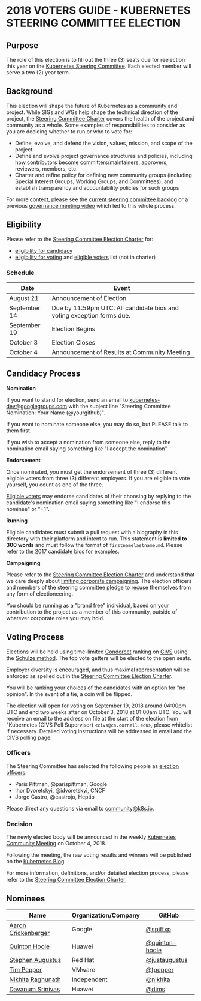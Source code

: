 # 2018 VOTERS GUIDE - KUBERNETES STEERING COMMITTEE ELECTION

## Purpose

The role of this election is to fill out the three (3) seats due for
reelection this year on the [Kubernetes Steering Committee]. Each elected
member will serve a two (2) year term.

## Background

This election will shape the future of Kubernetes as a community and project.
While SIGs and WGs help shape the technical direction of the project, the
[Steering Committee Charter] covers the health of the project and community
as a whole. Some examples of responsibilities to consider as you are deciding
whether to run or who to vote for:

- Define, evolve, and defend the vision, values, mission, and scope of the
  project.
- Define and evolve project governance structures and policies, including how
  contributors become committers/maintainers, approvers, reviewers, members,
  etc.
- Charter and refine policy for defining new community groups (including
  Special Interest Groups, Working Groups, and Committees), and establish
  transparency and accountability policies for such groups

For more context, please see the [current steering committee backlog] or a
previous [governance meeting video] which led to this whole process.

## Eligibility

Please refer to the [Steering Committee Election Charter] for:

- [eligibility for candidacy]
- [eligibility for voting] and [eligible voters] list (not in charter)

### Schedule

| Date         | Event                    |
| ------------ | ------------------------ |
| August 21    | Announcement of Election |
| September 14 | Due by 11:59pm UTC: All candidate bios and voting exception forms due. |
| September 19 | Election Begins |
| October 3    | Election Closes |
| October 4    | Announcement of Results at Community Meeting |

## Candidacy Process

**Nomination**

If you want to stand for election, send an email to kubernetes-dev@googlegroups.com
with the subject line "Steering Committee Nomination: Your Name (@yourgithub)".

If you want to nominate someone else, you may do so, but PLEASE talk to them
first.

If you wish to accept a nomination from someone else, reply to the nomination
email saying something like "I accept the nomination"

**Endorsement**

Once nominated, you must get the endorsement of three (3) different eligible
voters from three (3) different employers.  If you are eligible to vote
yourself, you count as one of the three.

[Eligible voters] may endorse candidates of their choosing by replying to the
candidate's nomination email saying something like "I endorse this nominee"
or "+1".

**Running**

Eligible candidates must submit a pull request with a biography in this
directory with their platform and intent to run. This statement is
**limited to 300 words** and must follow the format of `firstnamelastname.md`.
Please refer to the [2017 candidate bios] for examples.

**Campaigning**

Please refer to the [Steering Committee Election Charter] and understand
that we care deeply about [limiting corporate campaigning]. The election
officers and members of the steering committee [pledge to recuse] themselves
from any form of electioneering.

You should be running as a "brand free" individual, based on your contribution
to the project as a member of this community, outside of whatever corporate
roles you may hold.

## Voting Process

Elections will be held using time-limited [Condorcet] ranking on [CIVS]
using the [Schulze method]. The top vote getters will be elected to the open
seats.

Employer diversity is encouraged, and thus maximal representation will be
enforced as spelled out in the [Steering Committee Election Charter].

You will be ranking your choices of the candidates with an option for
"no opinion". In the event of a tie, a coin will be flipped.

The election will open for voting on September 19, 2018 around 04:00pm UTC and
end two weeks after on October 3, 2018 at 01:00am UTC. You will receive an
email to the address on file at the start of the election from "Kubernetes (CIVS Poll Supervisor) `<civs@cs.cornell.edu>`, please whitelist if necessary. Detailed voting instructions will be addressed in email and the CIVS polling page.

### Officers

The Steering Committee has selected the following people as [election officers]:
- Paris Pittman, @parispittman, Google
- Ihor Dvoretskyi, @idvoretskyi, CNCF
- Jorge Castro, @castrojo, Heptio

Please direct any questions via email to <community@k8s.io>.

### Decision

The newly elected body will be announced in the weekly [Kubernetes Community Meeting]
on October 4, 2018.

Following the meeting, the raw voting results and winners will be published on the
[Kubernetes Blog]

For more information, definitions, and/or detailed election process, please refer to
the [Steering Committee Election Charter]

## Nominees

Name | Organization/Company | GitHub
--- | --- | -- |
[Aaron Crickenberger](aaroncrickenberger.md) | Google | [@spiffxp](https://github.com/spiffxp) |
[Quinton Hoole](quintonhoole.md) | Huawei | [@quinton-hoole](https://github.com/quinton-hoole) |
| [Stephen Augustus](stephenaugustus.md) | Red Hat | [@justaugustus](https://github.com/justaugustus) |
[Tim Pepper](timpepper.md) | VMware | [@tpepper](https://github.com/tpepper) |
[Nikhita Raghunath](nikhitaraghunath.md) | Independent | [@nikhita](https://github.com/nikhita) |
[Davanum Srinivas](davanumsrinivas.md) | Huawei | [@dims](https://github.com/dims) |

[Kubernetes Steering Committee]: https://github.com/kubernetes/steering
[Steering Committee Charter]: https://github.com/kubernetes/steering/blob/master/charter.md
[current steering committee backlog]: https://github.com/kubernetes/steering/projects/1
[governance meeting video]: https://www.youtube.com/watch?v=ltRKXLl0RaE&list=PL69nYSiGNLP1pkHsbPjzAewvMgGUpkCnJ&index=23

[Steering Committee Election Charter]: https://git.k8s.io/steering/elections.md
[eligibility for voting]: https://github.com/kubernetes/steering/blob/master/elections.md#elegibility-for-voting
[eligibility for candidacy]: https://github.com/kubernetes/steering/blob/master/elections.md#elegibility-for-candidacy
[limiting corporate campaigning]: https://github.com/kubernetes/steering/blob/master/elections.md#limiting-corporate-campaigning
[pledge to recuse]: https://github.com/kubernetes/steering/blob/master/elections.md#steering-committee-and-election-officer-recusal

[Condorcet]: https://en.wikipedia.org/wiki/Condorcet_method
[CIVS]: http://civs.cs.cornell.edu/
[Schulze method]: https://en.wikipedia.org/wiki/Schulze_method

[2017 candidate bios]: https://github.com/kubernetes/community/tree/master/events/elections/2017
[election officers]: https://github.com/kubernetes/community/tree/master/events/elections#election-officers
[Kubernetes Community Meeting]: https://github.com/kubernetes/community/blob/master/events/community-meeting.md
[Kubernetes Blog]: http://blog.kubernetes.io/
[eligible voters]: https://github.com/kubernetes/community/blob/master/events/elections/2018/voters.md
